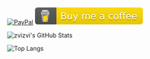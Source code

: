 [![PayPal][badge_paypal]][paypal_link]
[![BuyMeACoffee][badge_buymeacoffee]][buymeacoffee_link]

![zvizvi's GitHub Stats](https://github-readme-stats.vercel.app/api?username=zvizvi&count_private=true&show_icons=true)

![Top Langs](https://github-readme-stats.vercel.app/api/top-langs/?username=zvizvi&layout=compact&card_width=445)

[badge_paypal]: https://ionicabizau.github.io/badges/paypal.svg
[paypal_link]: https://paypal.me/zvizvi
[badge_buymeacoffee]: ./buymeacoffee.svg
[buymeacoffee_link]: https://www.buymeacoffee.com/zvizvi



<!-- ------- -->

<!--
### Hi there 👋

**zvizvi/zvizvi** is a ✨ _special_ ✨ repository because its `README.md` (this file) appears on your GitHub profile.

Here are some ideas to get you started:

- 🔭 I’m currently working on ...
- 🌱 I’m currently learning ...
- 👯 I’m looking to collaborate on ...
- 🤔 I’m looking for help with ...
- 💬 Ask me about ...
- 📫 How to reach me: ...
- 😄 Pronouns: ...
- ⚡ Fun fact: ...
-->
